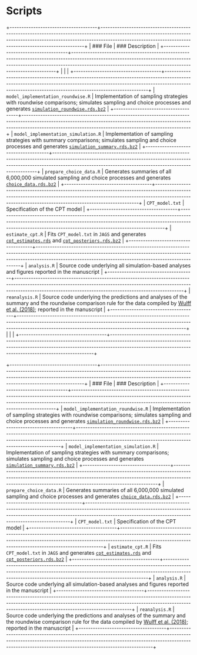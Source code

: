 # Scripts

+-------------------------------------+-----------------------------------------------------------------------------------------------------------------------------------------------------------------------------------------------------------------------------------+
| ### File                            | ### Description                                                                                                                                                                                                                   |
+-------------------------------------+-----------------------------------------------------------------------------------------------------------------------------------------------------------------------------------------------------------------------------------+
|                                     |                                                                                                                                                                                                                                   |
+-------------------------------------+-----------------------------------------------------------------------------------------------------------------------------------------------------------------------------------------------------------------------------------+
| `model_implementation_roundwise.R`  | Implementation of sampling strategies with roundwise comparisons; simulates sampling and choice processes and generates [`simulation_roundwise.rds.bz2`](https://github.com/linushof/sampling-strategies/tree/main/data)          |
+-------------------------------------+-----------------------------------------------------------------------------------------------------------------------------------------------------------------------------------------------------------------------------------+
| `model_implementation_simulation.R` | Implementation of sampling strategies with summary comparisons; simulates sampling and choice processes and generates [`simulation_summary.rds.bz2`](https://github.com/linushof/sampling-strategies/tree/main/data)              |
+-------------------------------------+-----------------------------------------------------------------------------------------------------------------------------------------------------------------------------------------------------------------------------------+
| `prepare_choice_data.R`             | Generates summaries of all 6,000,000 simulated sampling and choice processes and generates [`choice_data.rds.bz2`](https://github.com/linushof/sampling-strategies/tree/main/data)                                                |
+-------------------------------------+-----------------------------------------------------------------------------------------------------------------------------------------------------------------------------------------------------------------------------------+
| `CPT_model.txt`                     | Specification of the CPT model                                                                                                                                                                                                    |
+-------------------------------------+-----------------------------------------------------------------------------------------------------------------------------------------------------------------------------------------------------------------------------------+
| `estimate_cpt.R`                    | Fits `CPT_model.txt` in `JAGS` and generates [`cpt_estimates.rds`](https://github.com/linushof/sampling-strategies/tree/main/data) and [`cpt_posteriors.rds.bz2`](https://github.com/linushof/sampling-strategies/tree/main/data) |
+-------------------------------------+-----------------------------------------------------------------------------------------------------------------------------------------------------------------------------------------------------------------------------------+
| `analysis.R`                        | Source code underlying all simulation-based analyses and figures reported in the manuscript                                                                                                                                       |
+-------------------------------------+-----------------------------------------------------------------------------------------------------------------------------------------------------------------------------------------------------------------------------------+
| `reanalysis.R`                      | Source code underlying the predictions and analyses of the summary and the roundwise comparison rule for the data compiled by [Wulff et al. (2018)](https://www.dirkwulff.org/#data); reported in the manuscript                  |
+-------------------------------------+-----------------------------------------------------------------------------------------------------------------------------------------------------------------------------------------------------------------------------------+
|                                     |                                                                                                                                                                                                                                   |
+-------------------------------------+-----------------------------------------------------------------------------------------------------------------------------------------------------------------------------------------------------------------------------------+

+-------------------------------------+-----------------------------------------------------------------------------------------------------------------------------------------------------------------------------------------------------------------------------------+
| ### File                            | ### Description                                                                                                                                                                                                                   |
+-------------------------------------+-----------------------------------------------------------------------------------------------------------------------------------------------------------------------------------------------------------------------------------+
| `model_implementation_roundwise.R`  | Implementation of sampling strategies with roundwise comparisons; simulates sampling and choice processes and generates [`simulation_roundwise.rds.bz2`](https://github.com/linushof/sampling-strategies/tree/main/data)          |
+-------------------------------------+-----------------------------------------------------------------------------------------------------------------------------------------------------------------------------------------------------------------------------------+
| `model_implementation_simulation.R` | Implementation of sampling strategies with summary comparisons; simulates sampling and choice processes and generates [`simulation_summary.rds.bz2`](https://github.com/linushof/sampling-strategies/tree/main/data)              |
+-------------------------------------+-----------------------------------------------------------------------------------------------------------------------------------------------------------------------------------------------------------------------------------+
| `prepare_choice_data.R`             | Generates summaries of all 6,000,000 simulated sampling and choice processes and generates [`choice_data.rds.bz2`](https://github.com/linushof/sampling-strategies/tree/main/data)                                                |
+-------------------------------------+-----------------------------------------------------------------------------------------------------------------------------------------------------------------------------------------------------------------------------------+
| `CPT_model.txt`                     | Specification of the CPT model                                                                                                                                                                                                    |
+-------------------------------------+-----------------------------------------------------------------------------------------------------------------------------------------------------------------------------------------------------------------------------------+
| `estimate_cpt.R`                    | Fits `CPT_model.txt` in `JAGS` and generates [`cpt_estimates.rds`](https://github.com/linushof/sampling-strategies/tree/main/data) and [`cpt_posteriors.rds.bz2`](https://github.com/linushof/sampling-strategies/tree/main/data) |
+-------------------------------------+-----------------------------------------------------------------------------------------------------------------------------------------------------------------------------------------------------------------------------------+
| `analysis.R`                        | Source code underlying all simulation-based analyses and figures reported in the manuscript                                                                                                                                       |
+-------------------------------------+-----------------------------------------------------------------------------------------------------------------------------------------------------------------------------------------------------------------------------------+
| `reanalysis.R`                      | Source code underlying the predictions and analyses of the summary and the roundwise comparison rule for the data compiled by [Wulff et al. (2018)](https://www.dirkwulff.org/#data); reported in the manuscript                  |
+-------------------------------------+-----------------------------------------------------------------------------------------------------------------------------------------------------------------------------------------------------------------------------------+
